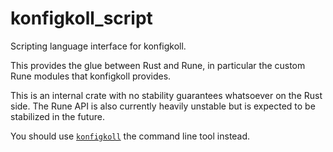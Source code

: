 # konfigkoll_script

Scripting language interface for konfigkoll.

This provides the glue between Rust and Rune, in particular the custom Rune
modules that konfigkoll provides.

This is an internal crate with no stability guarantees whatsoever on the
Rust side. The Rune API is also currently heavily unstable but is expected
to be stabilized in the future.

You should use [`konfigkoll`](https://crates.io/crates/konfigkoll) the command
line tool instead.
